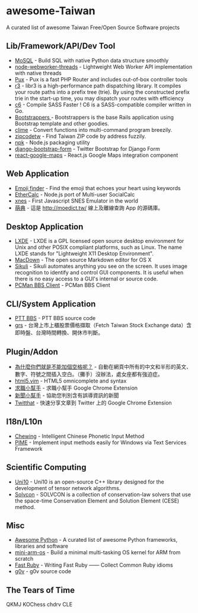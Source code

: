 # awesome-Taiwan
A curated list of awesome Taiwan Free/Open Source Software projects

## Lib/Framework/API/Dev Tool
* [MoSQL](https://github.com/moskytw/mosql) - Build SQL with native Python data structure smoothly
* [node-webworker-threads](https://github.com/audreyt/node-webworker-threads) - Lightweight Web Worker API implementation with native threads
* [Pux](https://github.com/c9s/Pux) - Pux is a fast PHP Router and includes out-of-box controller tools 
* [r3](https://github.com/c9s/r3) - libr3 is a high-performance path dispatching library. It compiles your route paths into a prefix tree (trie). By using the constructed prefix trie in the start-up time, you may dispatch your routes with efficiency 
* [c6](https://github.com/c9s/c6) - Compile SASS Faster ! C6 is a SASS-compatible compiler written in Go. 
* [Bootstrappers ](https://github.com/xdite/bootstrappers) - Bootstrappers is the base Rails application using Bootstrap template and other goodies.
* [clime](https://github.com/moskytw/clime) - Convert functions into multi-command program breezily.
* [zipcodetw](https://github.com/moskytw/zipcodetw) - Find Taiwan ZIP code by address fuzzily.
* [npk](https://github.com/cfsghost/npk) - Node.js packaging utility
* [django-bootstrap-form](https://github.com/tzangms/django-bootstrap-form) - Twitter Bootstrap for Django Form
* [react-google-maps](https://github.com/tomchentw/react-google-maps) - React.js Google Maps integration component 

## Web Application
* [Emoji finder](https://github.com/muan/emoji) - Find the emoji that echoes your heart using keywords
* [EtherCalc](https://github.com/audreyt/ethercalc) - Node.js port of Multi-user SocialCalc 
* [xnes](https://github.com/tjwei/xnes) - First Javascript SNES Emulator in the world
* [萌典](https://github.com/audreyt/moedict-webkit) - 這是 http://moedict.tw/ 線上及離線查詢 App 的源碼庫。

## Desktop Application
* [LXDE](http://lxde.org/lxde/) - LXDE is a GPL licensed open source desktop environment for Unix and other POSIX compliant platforms, such as Linux. The name LXDE stands for "Lightweight X11 Desktop Environment".
* [MacDown](http://macdown.uranusjr.com/) - The open source Markdown editor for OS X
* [Sikuli](http://www.sikuli.org/) - Sikuli automates anything you see on the screen. It uses image recognition to identify and control GUI components. It is useful when there is no easy access to a GUI's internal or source code.
* [PCMan BBS Client](http://pcman.ptt.cc/) - PCMan BBS Client

## CLI/System Application
* [PTT BBS](https://github.com/ptt/pttbbs) - PTT BBS source code 
* [grs](https://github.com/toomore/grs) - 台灣上市上櫃股票價格擷取（Fetch Taiwan Stock Exchange data）含即時盤、台灣時間轉換、開休市判斷。


## Plugin/Addon
* [為什麼你們就是不能加個空格呢？](https://github.com/vinta/paranoid-auto-spacing) - 自動在網頁中所有的中文和半形的英文、數字、符號之間插入空白。（攤手）沒辦法，處女座都有強迫症。
* [html5.vim](https://github.com/othree/html5.vim) - HTML5 omnicomplete and syntax
* [求職小幫手](https://github.com/ronnywang/jobhelper) - 求職小幫手 Google Chrome Extension
* [新聞小幫手](https://github.com/g0v/newshelper-extension) - 協助您判別含有誤導資訊的新聞
* [Twitthat](https://github.com/tzangms/twitthat-chrome-extesion) - 快速分享文章到 Twitter 上的 Google Chrome Extension


## I18n/L10n
* [Chewing](http://chewing.im/) - Intelligent Chinese Phonetic Input Method
* [PIME](https://github.com/EasyIME/PIME) - Implement input methods easily for Windows via Text Services Framework

## Scientific Computing
* [Uni10](http://www.uni10.org/) - Uni10 is an open-source C++ library designed for the development of tensor network algorithms.
* [Solvcon](http://www.solvcon.net/) - SOLVCON is a collection of conservation-law solvers that use the space-time Conservation Element and Solution Element (CESE) method.

## Misc
* [Awesome Python](https://github.com/vinta/awesome-python) - A curated list of awesome Python frameworks, libraries and software
* [mini-arm-os](https://github.com/jserv/mini-arm-os) - Build a minimal multi-tasking OS kernel for ARM from scratch
* [Fast Ruby](https://github.com/JuanitoFatas/fast-ruby) - Writing Fast Ruby —— Collect Common Ruby idioms
* [g0v](https://github.com/g0v) - g0v source code

## The Tears of Time
QKMJ
KOChess
chdrv
CLE

